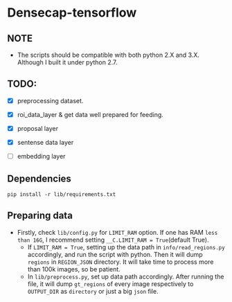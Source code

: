 # Densecap-tensorflow

## NOTE
* The scripts should be compatible with both python 2.X and 3.X. Although I built it under python 2.7.

## TODO:

- [x] preprocessing dataset.
- [x] roi_data_layer & get data well prepared for feeding.
- [x] proposal layer
- [x] sentense data layer
- [ ] embedding layer


## Dependencies

```commandline
pip install -r lib/requirements.txt
```

## Preparing data

* Firstly, check `lib/config.py` for `LIMIT_RAM` option. If one has RAM `less than 16G`, I recommend 
setting `__C.LIMIT_RAM = True`(default True).
    * If `LIMIT_RAM = True`, setting up the data path in `info/read_regions.py` accordingly, and run 
    the script with python. Then it will dump 
    `regions` in `REGION_JSON` directory. It will take time to process more than 100k images, so be patient.
    * In `lib/preprocess.py`, set up data path accordingly. After running the file, it will dump `gt_regions` of
    every image respectively to `OUTPUT_DIR` as `directory` or just a big `json` file.
